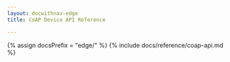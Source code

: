```yaml
---
layout: docwithnav-edge
title: CoAP Device API Reference

---
```


{% assign docsPrefix = "edge/" %}
{% include docs/reference/coap-api.md %}
